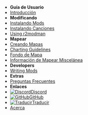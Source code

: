 - **Guía de Usuario**
- [Introducción](./)
- **Modificando**
- [Instalando Mods](installing-mods)
- [Instalando Canciones](installing-songs)
- [Using r2modman](installing-r2modman)
- **Mapear**
- [Creando Mapas](creating-charts)
- [Charting Guidelines](charting-guidelines)
- [Fondo de Mapa](chart-backgrounds)
- [Información de Mapear Miscelánea](misc-charting-info)
- **Developers**
- [Writing Mods](writing-mods)
- **Extras**
- [Preguntas Frecuentes](faq)
- **Enlaces**
- [![Discord](https://icongr.am/simple/discord.svg?colored&size=16)Discord](https://discord.gg/KVzKRsbetJ)
- [![GitHub](https://icongr.am/simple/github.svg?color=808080&size=16)GitHub](https://github.com/tc-mods/TromboneChampModdingWiki)
- [![Traducir](https://icongr.am/material/translate.svg?color=808080&size=16)Traducir](https://crowdin.com/project/trombone-champ-modding-wiki)
- [Acerca](about)
